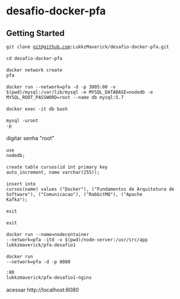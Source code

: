 # desafio-docker-pfa

## Getting Started

<code>git clone git@github.com:LukkzMaverick/desafio-docker-pfa.git</code><br/><br/>
<code>cd desafio-docker-pfa</code><br/><br/>
<code>docker network create pfa</code><br/><br/>
<code>docker run --network=pfa -d -p 3005:80 -v $(pwd)/mysql:/var/lib/mysql -e MYSQL_DATABASE=nodedb -e MYSQL_ROOT_PASSWORD=root --name db mysql:5.7</code><br/><br/>
<code>docker exec -it db bash</code><br/><br/>
<code>mysql -uroot -p</code><br/><br/>
digitar senha "root"<br/><br/>
<code>use nodedb;</code><br/><br/>
<code>create table cursos(id int primary key auto_increment, name varchar(255));</code><br/><br/>
<code>insert into cursos(name) values ("Docker"), ("Fundamentos de Arquitetura de Software"), ("Comunicacao"), ("RabbitMQ"), ("Apache Kafka");</code><br/><br/>
<code>exit</code><br/><br/>
<code>exit</code><br/><br/>
<code>docker run --name=nodecontainer --network=pfa -itd -v $(pwd)/node-server:/usr/src/app lukkzmaverick/pfa-desafio1</code><br/><br/>
<code>docker run --network=pfa -d -p 8080<br/><br/>:80 lukkzmaverick/pfa-desafio1-nginx</code><br/><br/>
acessar http://localhost:8080<br/><br/>

